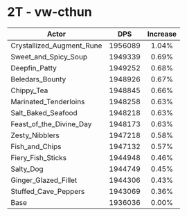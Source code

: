 # 2T - vw-cthun
| Actor | DPS | Increase |
|---|:---:|:---:|
|Crystallized_Augment_Rune|1956089|1.04%|
|Sweet_and_Spicy_Soup|1949339|0.69%|
|Deepfin_Patty|1949252|0.68%|
|Beledars_Bounty|1948926|0.67%|
|Chippy_Tea|1948845|0.66%|
|Marinated_Tenderloins|1948258|0.63%|
|Salt_Baked_Seafood|1948218|0.63%|
|Feast_of_the_Divine_Day|1948173|0.63%|
|Zesty_Nibblers|1947218|0.58%|
|Fish_and_Chips|1947132|0.57%|
|Fiery_Fish_Sticks|1944948|0.46%|
|Salty_Dog|1944749|0.45%|
|Ginger_Glazed_Fillet|1944306|0.43%|
|Stuffed_Cave_Peppers|1943069|0.36%|
|Base|1936036|0.00%|
